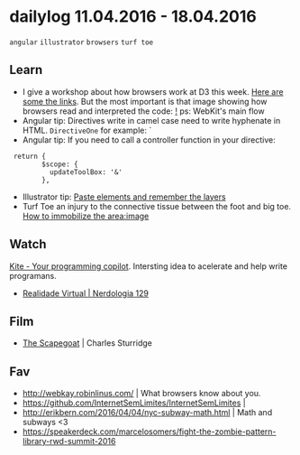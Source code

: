 # dailylog 11.04.2016 - 18.04.2016

`angular` `illustrator` `browsers` `turf toe`
 
## Learn

- I give a workshop about how browsers work at D3 this week. [Here are some the links](https://gist.github.com/zehfernandes/cb3f1b9a83f01fcbb97cd331a0cc21f7). But the most important is that image showing how browsers read and interpreted the code:
[!](http://www.html5rocks.com/en/tutorials/internals/howbrowserswork/webkitflow.png)
ps: WebKit's main flow
- Angular tip: Directives write in camel case need to write hyphenate in HTML. `DirectiveOne` for example: `<div directive-one></div>
- Angular tip: If you need to call a controller function in your directive:
```
 return {
        $scope: {
          updateToolBox: '&'
        },
```
- Illustrator tip: [Paste elements and remember the layers](http://layersmagazine.com/why-select-paste-remembers-layers.html)
- Turf Toe an injury to the connective tissue between the foot and big toe. [How to immobilize the area:image](http://www.sportsinjuryclinic.net/images/turf-toe/tapingforturftoe180.jpg)

## Watch

[Kite - Your programming copilot](https://www.youtube.com/watch?v=YkXzAbO2sHg). Intersting idea to acelerate and help write programans.
- [Realidade Virtual | Nerdologia 129](https://www.youtube.com/watch?v=FuuirfHFG2M)

## Film

- [The Scapegoat](http://letterboxd.com/zehfernandes/film/the-scapegoat-2012/) | Charles Sturridge

## Fav

- http://webkay.robinlinus.com/ | What browsers know about you.
- https://github.com/InternetSemLimites/InternetSemLimites | 
- http://erikbern.com/2016/04/04/nyc-subway-math.html | Math and subways <3
- https://speakerdeck.com/marcelosomers/fight-the-zombie-pattern-library-rwd-summit-2016
